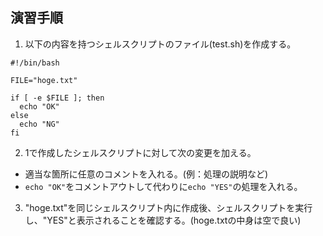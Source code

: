 ## 演習手順

1) 以下の内容を持つシェルスクリプトのファイル(test.sh)を作成する。  


```
#!/bin/bash

FILE="hoge.txt"

if [ -e $FILE ]; then
  echo "OK"
else
  echo "NG"
fi
```

2) 1で作成したシェルスクリプトに対して次の変更を加える。
  - 適当な箇所に任意のコメントを入れる。(例：処理の説明など)
  - `echo "OK"`をコメントアウトして代わりに`echo "YES"`の処理を入れる。

3) "hoge.txt"を同じシェルスクリプト内に作成後、シェルスクリプトを実行し、"YES"と表示されることを確認する。(hoge.txtの中身は空で良い)  